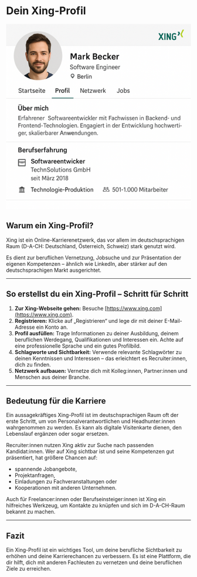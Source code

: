 # Dein Xing-Profil

![Beispiel](../../../../images/xing_profil.png)

## Warum ein Xing-Profil?

Xing ist ein Online-Karrierenetzwerk, das vor allem im deutschsprachigen Raum (D-A-CH: Deutschland, Österreich, Schweiz) stark genutzt wird.

Es dient zur beruflichen Vernetzung, Jobsuche und zur Präsentation der eigenen Kompetenzen – ähnlich wie LinkedIn, aber stärker auf den deutschsprachigen Markt ausgerichtet.

---

## So erstellst du ein Xing-Profil – Schritt für Schritt

1. **Zur Xing-Webseite gehen:** Besuche [https://www.xing.com](https://www.xing.com).
2. **Registrieren:** Klicke auf „Registrieren“ und lege dir mit deiner E-Mail-Adresse ein Konto an.
3. **Profil ausfüllen:** Trage Informationen zu deiner Ausbildung, deinem beruflichen Werdegang, Qualifikationen und Interessen ein. Achte auf eine professionelle Sprache und ein gutes Profilbild.
4. **Schlagworte und Sichtbarkeit:** Verwende relevante Schlagwörter zu deinen Kenntnissen und Interessen – das erleichtert es Recruiter:innen, dich zu finden.
5. **Netzwerk aufbauen:** Vernetze dich mit Kolleg:innen, Partner:innen und Menschen aus deiner Branche.

---

## Bedeutung für die Karriere

Ein aussagekräftiges Xing-Profil ist im deutschsprachigen Raum oft der erste Schritt, um von Personalverantwortlichen und Headhunter:innen wahrgenommen zu werden. Es kann als digitale Visitenkarte dienen, den Lebenslauf ergänzen oder sogar ersetzen.

Recruiter:innen nutzen Xing aktiv zur Suche nach passenden Kandidat:innen. Wer auf Xing sichtbar ist und seine Kompetenzen gut präsentiert, hat größere Chancen auf:

- spannende Jobangebote,
- Projektanfragen,
- Einladungen zu Fachveranstaltungen oder
- Kooperationen mit anderen Unternehmen.

Auch für Freelancer:innen oder Berufseinsteiger:innen ist Xing ein hilfreiches Werkzeug, um Kontakte zu knüpfen und sich im D-A-CH-Raum bekannt zu machen.

---

## Fazit

Ein Xing-Profil ist ein wichtiges Tool, um deine berufliche Sichtbarkeit zu erhöhen und deine Karrierechancen zu verbessern. Es ist eine Plattform, die dir hilft, dich mit anderen Fachleuten zu vernetzen und deine beruflichen Ziele zu erreichen.
